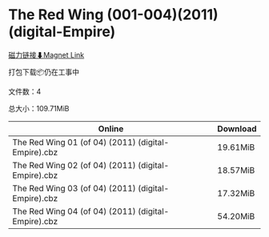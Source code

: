 # The Red Wing (001-004)(2011)(digital-Empire)

[磁力链接⬇Magnet Link](magnet:?xt=urn:btih:aa9827408881f59a9fe78a32a6dd20bc3b537a18&dn=The%20Red%20Wing%20%28001-004%29%282011%29%28digital-Empire%29)

打包下载📦仍在工事中

文件数：4

总大小：109.71MiB

Online | Download
--- | ---
The Red Wing 01 (of 04) (2011) (digital-Empire).cbz | 19.61MiB
The Red Wing 02 (of 04) (2011) (digital-Empire).cbz | 18.57MiB
The Red Wing 03 (of 04) (2011) (digital-Empire).cbz | 17.32MiB
The Red Wing 04 (of 04) (2011) (digital-Empire).cbz | 54.20MiB